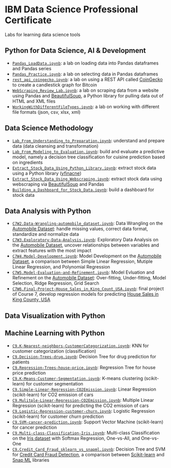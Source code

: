 # IBM Data Science Professional Certificate
Labs for learning data science tools

## Python for Data Science, AI & Development
- [`Pandas_LoadData.ipynb`](Pandas_LoadData.ipynb): a lab on loading data into Pandas dataframes and Pandas series  
- [`Pandas_Practice.ipynb`](Pandas_Practice.ipynb): a lab on selecting data in Pandas dataframes
- [`rest_api_coingecko.ipynb`](rest_api_coingecko.ipynb): a lab on using a REST API called [CoinGecko](https://www.coingecko.com/en/api) to create a candlestick graph for Bitcoin 
- [`WebScraping_Review_Lab.ipynb`](WebScraping_Review_Lab.ipynb): a lab on scraping data from a website using Pandas and [BeautifulSoup](https://www.crummy.com/software/BeautifulSoup/bs4/doc/), a Python library for pulling data out of HTML and XML files
- [`WorkingWithDifferentFileTypes.ipynb`](WorkingWithDifferentFileTypes.ipynb): a lab on working with different file formats (json, csv, xlsx, xml) 

## Data Science Methodology
- [`Lab_From_Understanding_to_Preparation.ipynb`](Lab_From_Understanding_to_Preparation.ipynb): understand and prepare data (data cleansing and transformation)
- [`Lab_From_Modeling_to_Evaluation.ipynb`](Lab_From_Modeling_to_Evaluation.ipynb): build and evaluate a predictive model, namely a decision tree classification for cuisine prediction based on ingredients
- [`Extract_Stock_Data_Using_Python_Library.ipynb`](Extract_Stock_Data_Using_Python_Library.ipynb): extract stock data using a Python library ([yfinacne](https://aroussi.com/post/python-yahoo-finance))
- [`Extract_Stock_Data_Using_Webscraping.ipynb`](Extract_Stock_Data_Using_Webscraping.ipynb): extract stock data using webscraping via [BeautifulSoup](https://www.crummy.com/software/BeautifulSoup/bs4/doc/) and Pandas
- [`Building_a_Dashboard_for_Stock_Data.ipynb`](Building_a_Dashboard_for_Stock_Data.ipynb): build a dashboard for stock data

## Data Analysis with Python
- [`C7W2.Data-Wrangling-automobile_dataset.ipynb`](C7W2.Data-Wrangling-automobile_dataset.ipynb): Data Wrangling on the [Automobile Dataset](https://www.kaggle.com/datasets/toramky/automobile-dataset): handle missing values, correct data format, standardize and normalize data 
- [`C7W3.Exploratory-Data-Analysis.ipynb`](C7W3.Exploratory-Data-Analysis.ipynb): Exploratory Data Analysis on the [Automobile Dataset](https://www.kaggle.com/datasets/toramky/automobile-dataset), uncover relationships between variables and extract features with the most impact
- [`C7W4.Model-Development.ipynb`](C7W4.Model-Development.ipynb): Model Development on the [Automobile Dataset](https://www.kaggle.com/datasets/toramky/automobile-dataset), a comparison between Simple Linear Regression, Mutiple Linear Regression, and Polynomial Regression
- [`C7W5.Model-Evaluation-and-Refinement.ipynb`](C7W5.Model-Evaluation-and-Refinement.ipynb): Model Evluation and Refinement on the [Automobile Dataset](https://www.kaggle.com/datasets/toramky/automobile-dataset): Over-fitting, Under-fitting,  Model Selection, Ridge Regression, Grid Search
- [`C7W6.Final-Project-House_Sales_in_King_Count_USA.ipynb`](C7W6.Final-Project-House_Sales_in_King_Count_USA.ipynb): final project of Course 7, develop regression models for predicting [House Sales in King County, USA](https://www.kaggle.com/datasets/harlfoxem/housesalesprediction?utm_medium=Exinfluencer&utm_source=Exinfluencer&utm_content=000026UJ&utm_term=10006555&utm_id=NA-SkillsNetwork-wwwcourseraorg-SkillsNetworkCoursesIBMDeveloperSkillsNetworkDA0101ENSkillsNetwork20235326-2022-01-01)

## Data Visualization with Python 

## Machine Learning with Python
- [`C9.K-Nearest-neighbors-CustomerCategorization.ipynb`](C9.K-Nearest-neighbors-CustomerCategorization.ipynb): KNN for customer categorization (classification)
- [`C9.Decision-Trees-drug.ipynb`](C9.Decision-Trees-drug.ipynb): Decision Tree for drug prediction for patients
- [`C9.Regression-Trees-house-price.ipynb`](C9.Regression-Trees-house-price.ipynb): Regression Tree for house price prediction 
- [`C9.K-Means-Customer-Segmentation.ipynb`](C9.K-Means-Customer-Segmentation.ipynb): K-means clustering (scikit-learn) for customer segmentation
- [`C9.Simple-Linear-Regression-CO2Emission.ipynb`](C9.Simple-Linear-Regression-CO2Emission.ipynb): Linear Regression (scikit-learn) for CO2 emission of cars
- [`C9.Mulitple-Linear-Regression-CO2Emission.ipynb`](C9.Mulitple-Linear-Regression-CO2Emission.ipynb): Multiple Linear Regression (scikit-learn) for predicting the CO2 emission of cars
- [`C9.Logistic-Regression-customer-churn.ipynb`](C9.Logistic-Regression-customer-churn.ipynb): Logistic Regression (scikit-learn) for customer churn prediction
- [`C9.SVM-cancer-prediction.ipynb`](C9.SVM-cancer-prediction.ipynb): Support Vector Machine (scikit-learn) for cancer prediction
- [`C9.Multi-class-Classification-Iris.ipynb`](C9.Multi-class-Classification-Iris.ipynb): Multi-class Classification on the [Iris dataset](https://archive.ics.uci.edu/ml/datasets/iris) with Softmax Regression, One-vs-All, and One-vs-One
- [`C9.Credit_Card_Fraud_sklearn_vs_snapml.ipynb`](C9.Credit_Card_Fraud_sklearn_vs_snapml.ipynb): Decision Tree and SVM for [Credit Card Fraud Detection](https://www.kaggle.com/datasets/mlg-ulb/creditcardfraud), a comparison between [Scikit-learn](https://scikit-learn.org/stable/) and [Snap ML](https://www.zurich.ibm.com/snapml/) libraries
